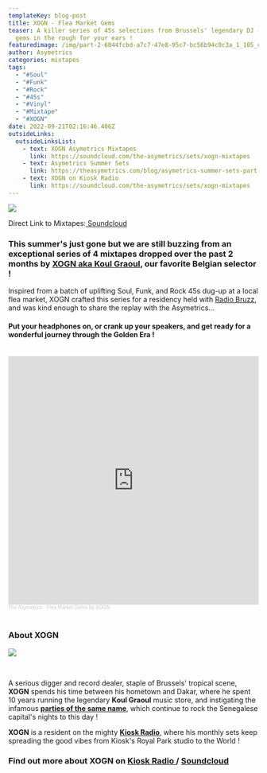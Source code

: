 ```yaml
---
templateKey: blog-post
title: XOGN - Flea Market Gems
teaser: A killer series of 45s selections from Brussels' legendary DJ - pure
  gems in the rough for your ears !
featuredimage: /img/part-2-6044fcbd-a7c7-47e8-95c7-bc56b94c0c3a_1_105_c.jpeg
author: Asymetrics
categories: mixtapes
tags:
  - "#Soul"
  - "#Funk"
  - "#Rock"
  - "#45s"
  - "#Vinyl"
  - "#Mixtape"
  - "#XOGN"
date: 2022-09-21T02:16:46.406Z
outsideLinks:
  outsideLinksList:
    - text: XOGN Asymetrics Mixtapes
      link: https://soundcloud.com/the-asymetrics/sets/xogn-mixtapes
    - text: Asymetrics Summer Sets
      link: https://theasymetrics.com/blog/asymetrics-summer-sets-part-2/
    - text: XOGN on Kiosk Radio
      link: https://soundcloud.com/the-asymetrics/sets/xogn-mixtapes
---
```

![](/img/part-2-6044fcbd-a7c7-47e8-95c7-bc56b94c0c3a_1_105_c.jpeg)

Direct Link to Mixtapes:[ Soundcloud](https://soundcloud.com/the-asymetrics/sets/flea-market-gems-by-xogn)

### This summer's just gone but we are still buzzing from an exceptional series of 4 mixtapes dropped over the past 2 months by [XOGN aka Koul Graoul](https://soundcloud.com/xogn), our favorite Belgian selector !

Inspired from a batch of uplifting Soul, Funk, and Rock 45s dug-up at a local flea market, XOGN crafted this series for a residency held with [Radio Bruzz](www.bruzz.be/radio/dj-xogn), and was kind enough to share the replay with the Asymetrics... 

#### Put your headphones on, or crank up your speakers, and get ready for a wonderful journey through the Golden Era !

<br>

<iframe width="100%" height="500" scrolling="no" frameborder="no" allow="autoplay" src="https://w.soundcloud.com/player/?url=https%3A//api.soundcloud.com/playlists/1477285588&color=%23ff5500&auto_play=false&hide_related=false&show_comments=true&show_user=true&show_reposts=false&show_teaser=true&visual=true"></iframe><div style="font-size: 10px; color: #cccccc;line-break: anywhere;word-break: normal;overflow: hidden;white-space: nowrap;text-overflow: ellipsis; font-family: Interstate,Lucida Grande,Lucida Sans Unicode,Lucida Sans,Garuda,Verdana,Tahoma,sans-serif;font-weight: 100;"><a href="https://soundcloud.com/the-asymetrics" title="The Asymetrics" target="_blank" style="color: #cccccc; text-decoration: none;">The Asymetrics</a> · <a href="https://soundcloud.com/the-asymetrics/sets/flea-market-gems-by-xogn" title="Flea Market Gems by XOGN" target="_blank" style="color: #cccccc; text-decoration: none;">Flea Market Gems by XOGN</a></div>

<br>

### About XOGN

![](/img/avatars-ozz2ybxtnzdyqxlf-2lky3a-t500x500.jpg)

<br>

A serious digger and record dealer, staple of Brussels' tropical scene, **XOGN** spends his time between  his hometown and Dakar, where he spent 10 years running the legendary **Koul Graoul** music store, and instigating the infamous **[parties of the same name](https://www.facebook.com/Koulgraoul)**, which continue to rock the Senegalese capital's nights to this day !

**XOGN** is a resident on the mighty **[Kiosk Radio](https://kioskradio.com/artist/xogn)**, where his monthly sets keep spreading the good vibes from Kiosk's Royal Park studio to the World !

### Find out more about XOGN on [Kiosk Radio ](https://kioskradio.com/artist/xogn)/ [Soundcloud](https://soundcloud.com/xogn)
